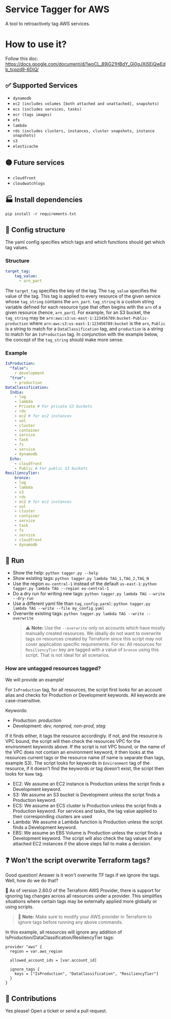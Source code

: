 # Service Tagger for AWS
A tool to retroactively tag AWS services.

# How to use it?

Follow this doc: https://docs.google.com/document/d/1woCL_89iG21HBdY_Gi0gJXi5EjQwEdb_tcpzd9-6DiQ/

## :white_check_mark: Supported Services

* `dynamodb`
* `ec2 (includes volumes [both attached and unattached], snapshots)`
* `ecs (includes services, tasks)`
* `ecr (tags images)`
* `efs`
* `lambda`
* `rds (includes clusters, instances, cluster snapshots, instance snapshots)`
* `s3`
* `elasticache`


## :yellow_circle: Future services
* `cloudfront`
* `cloudwatchlogs`


## :factory: Install dependencies

`pip install -r requirements.txt`


## :triangular_ruler: Config structure

The yaml config specifies which tags and which functions should get which tag values.

### Structure
```yaml
target_tag:
    tag_value:
      - arn_part
```

The `target_tag` specifies the key of the tag. The `tag_value` specifies the value of the tag. This tag is applied to every resource of the given service whose `tag_string` contains the `arn_part`. `tag_string` is a custom string variable defined for each resource type that often begins with the `arn` of a given resource (hence, `arn_part`). For example, for an S3 bucket, the `tag_string` may be `arn:aws:s3:us-east-1:123456789:bucket-Public-production` where `arn:aws:s3:us-east-1:123456789:bucket` is the `arn`, `Public` is a string to match for a `DataClassification` tag, and `production` is a string to match for an `IsProduction` tag. In conjunction with the example below, the concept of the `tag_string` should make more sense.

### Example
```yaml
IsProduction:
  "false":
    - development
  "true":
    - production
DataClassification:
  India:
    - log
    - lambda
    - Private # For private S3 buckets
    - rds
    - ec2 # for ec2 instances
    - vol
    - cluster
    - container
    - service
    - task
    - fs
    - service
    - dynamodb
  Echo:
    - cloudfront
    - Public # For public S3 buckets
ResiliencyTier:
    bronze:
    - log
    - lambda
    - s3
    - rds
    - ec2 # for ec2 instances
    - vol
    - cluster
    - container
    - service
    - task
    - fs
    - service
    - cloudfront
    - dynamodb
```

## :rocket: Run
* Show the help: `python tagger.py --help`
* Show existing tags: `python tagger.py lambda TAG_1,TAG_2,TAG_N`
* Use the region `eu-central-1` instead of the default `us-east-1`: `python tagger.py lambda TAG --region eu-central-1`
* Do a dry run for writing new tags: `python tagger.py lambda TAG --write --dry-run`
* Use a different yaml file than `tag_config.yarml`: `python tagger.py lambda TAG --write --file my_config.yaml`
* Overwrite existing tags: `python tagger.py lambda TAG --write --overwrite`
  > :warning: **Note:** Use the `--overwrite` only on accounts which have mostly manually created resources. We ideally do not want to overwrite tags on resources created by Terraform since this script may not cover application specific requirements. For ex: All resources for `ResiliencyTier` key are tagged with a value of `bronze` using this script. That is not ideal for all scenarios.

### How are untagged resources tagged?

We will provide an example!

For `IsProduction` tag, for all resources, the script first looks for an account alias and checks for Production or Development keywords. All keywords are case-insensitive.

Keywords:
* Production: _production_
* Development: _dev, nonprod, non-prod, stag_

If it finds either, it tags the resource accordingly. If not, and the resource is VPC bound, the script will then check the resources VPC for the environment keywords above.
If the script is not VPC bound, or the name of the VPC does not contain an environment keyword, it then looks at the resources current tags or the resource name (if name is separate than tags, example S3).
The script looks for keywords in `Environment` tag of the resource, if it doesn't find the keywords or tag doesn't exist, the script then looks for `Name` tag.
* EC2: We assume an EC2 instance is Production unless the script finds a Development keyword.
* S3: We assume an S3 bucket is Development unless the script finds a Production keyword.
* ECS: We assume an ECS cluster is Production unless the script finds a Production keyword. For services and tasks, the tag value applied to their corresponding clusters are used
* Lambda: We assume a Lambda function is Production unless the script finds a Development keyword.
* EBS: We assume an EBS Volume is Production unless the script finds a Development keyword. The script will also check the tag values of any attached EC2 instances if the above steps fail to make a decision.


## :question: Won't the script overwrite Terraform tags?

Good question! Answer is it won't overwrite TF tags if we ignore the tags. Well, how do we do that?

:tada: As of version 2.60.0 of the Terraform AWS Provider, there is support for ignoring tag changes across all resources under a provider. This simplifies situations where certain tags may be externally applied more globally or using scripts.

> :memo: **Note:** Make sure to modify your AWS provider in Terraform to ignore tags before running any above commands.

In this example, all resources will ignore any addition of IsProduction/DataClassification/ResiliencyTier tags:

```hcl
provider "aws" {
  region = var.aws_region

  allowed_account_ids = [var.account_id]

  ignore_tags {
    keys = ["IsProduction", "DataClassification", "ResiliencyTier"]
  }
}
```

## :wrench: Contributions

Yes please! Open a ticket or send a pull request.
